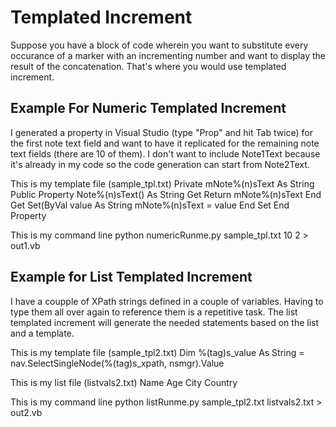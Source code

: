 # Templated Increment

Suppose you have a block of code wherein you want to substitute every occurance of a marker
with an incrementing number and want to display the result of the concatenation.
That's where you would use templated increment.

## Example For Numeric Templated Increment

I generated a property in Visual Studio (type "Prop" and hit Tab twice) for the first note 
text field and want to have it replicated for the remaining note text fields (there are 10 
of them). I don't want to include Note1Text because it's already in my code so the code 
generation can start from Note2Text.

This is my template file (sample_tpl.txt)
    Private mNote%(n)sText As String
    Public Property Note%(n)sText() As String
        Get
            Return mNote%(n)sText
        End Get
        Set(ByVal value As String
            mNote%(n)sText = value
        End Set
    End Property

This is my command line
    python numericRunme.py sample_tpl.txt 10 2 > out1.vb

## Example for List Templated Increment

I have a coupple of XPath strings defined in a couple of variables. Having to type them all
over again to reference them is a repetitive task. The list templated increment will generate
the needed statements based on the list and a template.

This is my template file (sample_tpl2.txt)
    Dim %(tag)s_value As String = nav.SelectSingleNode(%(tag)s_xpath, nsmgr).Value

This is my list file (listvals2.txt)
    Name
    Age
    City
    Country

This is my command line
    python listRunme.py sample_tpl2.txt listvals2.txt > out2.vb